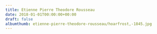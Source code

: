 ```yaml
---
title: Etienne Pierre Theodore Rousseau
date: 2018-01-01T00:00:00+00:00
draft: false
albumthumb: etienne-pierre-theodore-rousseau/hoarfrost,-1845.jpg
---
```

